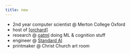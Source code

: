 ```yaml
---
title: now
---
```

- 2nd year computer scientist @ Merton College Oxford
- host of [\[orchard\]](https://lu.ma/orchard)
- research @ [oatml](https://oatml.cs.ox.ac.uk/) doing ML & cognition stuff
- engineer @ [Standard AI](https://standard.ai/)
- printmaker @ Christ Church art room

